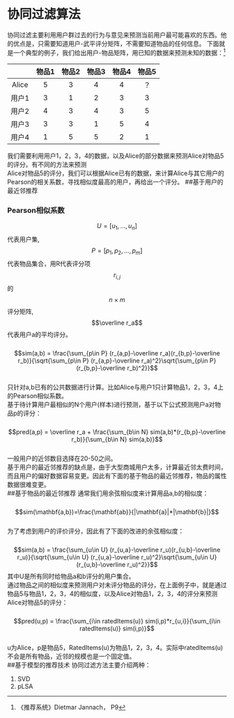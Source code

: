 # 协同过滤算法

协同过滤主要利用用户群过去的行为与意见来预测当前用户最可能喜欢的东西。他的优点是，只需要知道用户-武平评分矩阵，不需要知道物品的任何信息。  下面就是一个典型的例子，我们给出用户-物品矩阵，用已知的数据来预测未知的数据：[^1]

|  | 物品1 | 物品2 | 物品3 | 物品4 | 物品5 |
| :---: | :---: | :---: | :---: | :---: | :---: |
| Alice | 5 | 3 | 4 | 4 | ？ |
| 用户1 | 3 | 1 | 2 | 3 | 3 |
| 用户2 | 4 | 3 | 4 | 3 | 5 |
| 用户3 | 3 | 3 | 1 | 5 | 4 |
| 用户4 | 1 | 5 | 5 | 2 | 1 |

我们需要利用用户1，2，3，4的数据，以及Alice的部分数据来预测Alice对物品5的评分。有不同的方法来预测  
Alice对物品5的评分，我们可以根据Alice已有的数据，来计算Alice与其它用户的Pearson的相关系数，寻找相似度最高的用户，再给出一个评分。
##基于用户的最近邻推荐
### Pearson相似系数
$$U=[u_1,...,u_n]$$代表用户集,$$P=[p_1,p_2,...,p_m]$$代表物品集合，用R代表评分项$$r_{i,j}$$的$$n\times m$$评分矩阵,$$\overline r_a$$代表用户a的平均评分。  
&emsp;&emsp;$$sim(a,b) = \frac{\sum_{p\in P} (r_{a,p}-\overline r_a)(r_{b,p}-\overline r_b)}{\sqrt{\sum_{p\in P} (r_{a,p}-\overline r_a)^2}\sqrt{\sum_{p\in P} (r_{b,p}-\overline r_b)^2}}$$  
只针对a,b已有的公共数据进行计算。比如Alice与用户1只计算物品1，2，3，4上的Pearson相似系数。  
基于待计算用户最相似的N个用户\(样本\)进行预测，基于以下公式预测用户a对物品p的评分：  
&emsp;&emsp;$$pred(a,p) = \overline r_a + \frac{\sum_{b\in N} sim(a,b)*(r_{b,p}-\overline r_b)}{\sum_{b\in N} sim(a,b)}$$  
一般用户的近邻数目选择在20-50之间。  
基于用户的最近邻推荐的缺点是，由于大型商城用户太多，计算最近邻太费时间，而且用户的偏好数据容易变更。因此有下面的基于物品的最近邻推荐，物品的属性数据很难变更。    
##基于物品的最近邻推荐
通常我们用余弦相似度来计算用品a,b的相似度：  
&emsp;&emsp;$$sim(\mathbf{a,b})=\frac{\mathbf{ab}}{|\mathbf{a}|*|\mathbf{b}|}$$  
为了考虑到用户的评价评分，因此有了下面的改进的余弦相似度：     
&emsp;&emsp;$$sim(a,b) = \frac{\sum_{u\in U} (r_{u,a}-\overline r_u)(r_{u,b}-\overline r_u)}{\sqrt{\sum_{u\in U} (r_{u,a}-\overline r_u)^2}\sqrt{\sum_{u\in U} (r_{u,b}-\overline r_u)^2}}$$ 
其中U是所有同时给物品a和b评分的用户集合。  
通过物品之间的相似度来预测用户对未评分物品的评分，在上面例子中，就是通过物品5与物品1，2，3，4的相似度，以及Alice对物品1，2，3，4的评分来预测Alice对物品5的评分：  
&emsp;&emsp;$$pred(u,p) = \frac{\sum_{i\in ratedItems(u)} sim(i,p)*r_{u,i}}{\sum_{i\in ratedItems(u)} sim(i,p)}$$  
u为Alice，p是物品5，RatedItems(u)为物品1，2，3，4。实际中ratedItems(u)不会是所有物品，近邻的规模也是一个固定值。  
##基于模型的推荐技术
协同过滤方法主要介绍两种：  
1. SVD  
2. pLSA

[^1]: 《推荐系统》Dietmar Jannach， P9

